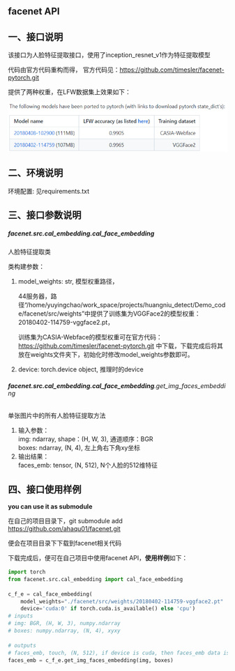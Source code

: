 ## facenet API

## 一、接口说明

该接口为人脸特征提取接口，使用了inception_resnet_v1作为特征提取模型

代码由官方代码重构而得，
官方代码见：https://github.com/timesler/facenet-pytorch.git

提供了两种权重，在LFW数据集上效果如下：

![image-20211227154520634](./image-20211227154520634.png)

## 二、环境说明

环境配置: 见requirements.txt

## 三、接口参数说明

##### **facenet.src.cal_embedding**.cal_face_embedding

人脸特征提取类

类构建参数：

1. model_weights: str, 模型权重路径，

   44服务器，路径“/home/yuyingchao/work_space/projects/huangniu_detect/Demo_code/facenet/src/weights”中提供了训练集为VGGFace2的模型权重：20180402-114759-vggface2.pt，

   训练集为CASIA-Webface的模型权重可在官方代码：https://github.com/timesler/facenet-pytorch.git
   中下载，下载完成后将其放在weights文件夹下，初始化时修改model_weights参数即可。

2. device: torch.device object, 推理时的device

###### **facenet.src.cal_embedding.cal_face_embedding**.get_img_faces_embedding

单张图片中的所有人脸特征提取方法

1. 输入参数：<br>
   img: ndarray, shape：(H, W, 3), 通道顺序：BGR<br>
   boxes: ndarray, (N, 4), 左上角右下角xy坐标
2. 输出结果：<br>
   faces_emb: tensor, (N, 512), N个人脸的512维特征<br>

## 四、接口使用样例

**you can use it as submodule**

在自己的项目目录下，git submodule add  https://github.com/ahaqu01/facenet.git

便会在项目目录下下载到facenet相关代码

下载完成后，便可在自己项目中使用facenet API，**使用样例**如下：

```python
import torch
from facenet.src.cal_embedding import cal_face_embedding

c_f_e = cal_face_embedding(
    model_weights="./facenet/src/weights/20180402-114759-vggface2.pt"
    device='cuda:0' if torch.cuda.is_available() else 'cpu')
# inputs
# img: BGR, (H, W, 3), numpy.ndarray
# boxes: numpy.ndarray, (N, 4), xyxy

# outputs
# faces_emb, touch, (N, 512), if device is cuda, then faces_emb data is on gpu
faces_emb = c_f_e.get_img_faces_embedding(img, boxes)
```
